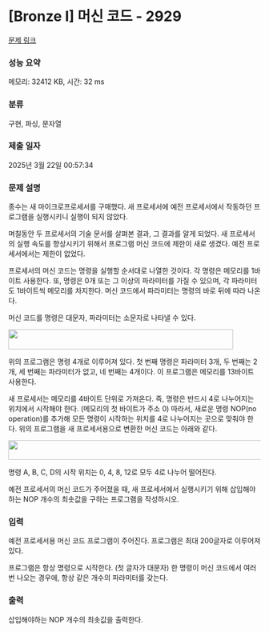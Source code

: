 # [Bronze I] 머신 코드 - 2929 

[문제 링크](https://www.acmicpc.net/problem/2929) 

### 성능 요약

메모리: 32412 KB, 시간: 32 ms

### 분류

구현, 파싱, 문자열

### 제출 일자

2025년 3월 22일 00:57:34

### 문제 설명

<p>종수는 새 마이크로프로세서를 구매했다. 새 프로세서에 예전 프로세서에서 작동하던 프로그램을 실행시키니 실행이 되지 않았다.</p>

<p>며칠동안 두 프로세서의 기술 문서를 살펴본 결과, 그 결과를 알게 되었다. 새 프로세서의 실행 속도를 향상시키기 위해서 프로그램 머신 코드에 제한이 새로 생겼다. 예전 프로세서에서는 제한이 없었다.</p>

<p>프로세서의 머신 코드는 명령을 실행할 순서대로 나열한 것이다. 각 명령은 메모리를 1바이트 사용한다. 또, 명령은 0개 또는 그 이상의 파라미터를 가질 수 있으며, 각 파라미터도 1바이트씩 메모리를 차지한다. 머신 코드에서 파라미터는 명령의 바로 뒤에 따라 나온다.</p>

<p>머신 코드를 명령은 대문자, 파라미터는 소문자로 나타낼 수 있다.</p>

<p><img alt="" src="https://upload.acmicpc.net/fe4ed474-b6e2-4d3f-9684-285c449e6cd5/-/preview/" style="width: 449px; height: 40px;"></p>

<p>위의 프로그램은 명령 4개로 이루어져 있다. 첫 번째 명령은 파라미터 3개, 두 번째는 2개, 세 번째는 파라미터가 없고, 네 번째는 4개이다. 이 프로그램은 메모리를 13바이트 사용한다.</p>

<p>새 프로세서는 메모리를 4바이트 단위로 가져온다. 즉, 명령은 반드시 4로 나누어지는 위치에서 시작해야 한다. (메모리의 첫 바이트가 주소 0) 따라서, 새로운 명령 NOP(no operation)를 추가해 모든 명령이 시작하는 위치를 4로 나누어지는 곳으로 맞춰야 한다. 위의 프로그램을 새 프로세서용으로 변환한 머신 코드는 아래와 같다.</p>

<p><img alt="" src="https://upload.acmicpc.net/7de22136-e041-428c-93cc-430ef7883a31/-/preview/" style="width: 585px; height: 39px;"></p>

<p>명령 A, B, C, D의 시작 위치는 0, 4, 8, 12로 모두 4로 나누어 떨어진다.</p>

<p>예전 프로세서의 머신 코드가 주어졌을 때, 새 프로세서에서 실행시키기 위해 삽입해야 하는 NOP 개수의 최솟값을 구하는 프로그램을 작성하시오.</p>

### 입력 

 <p>예전 프로세서용 머신 코드 프로그램이 주어진다. 프로그램은 최대 200글자로 이루어져 있다.</p>

<p>프로그램은 항상 명령으로 시작한다. (첫 글자가 대문자) 한 명령이 머신 코드에서 여러 번 나오는 경우에, 항상 같은 개수의 파라미터를 갖는다.</p>

### 출력 

 <p>삽입해야하는 NOP 개수의 최솟값을 출력한다.</p>


